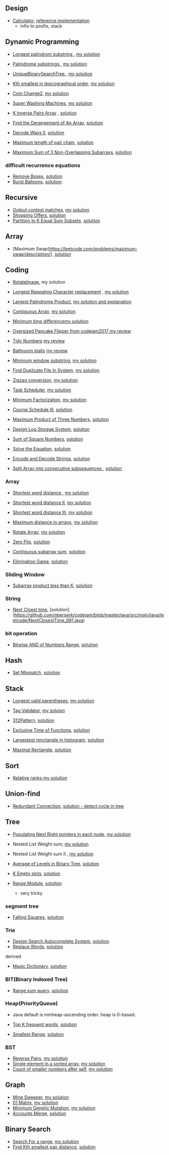 


## Design 

- [Calculator](http://www.geeksforgeeks.org/stack-set-2-infix-to-postfix/), [reference implementation](https://github.com/nberserk/codejam/blob/master/java/src/main/java/crackcode/design/Calculator.java)
    - infix to posfix, stack



## Dynamic Programming

- [Longest palindrom substring ](https://leetcode.com/problems/longest-palindromic-substring/), [my solution](https://github.com/nberserk/codejam/blob/master/java/src/main/java/leetcode/LongestPalindromeSubstring_5.java)
- [Palindrome substrings ](https://leetcode.com/contest/leetcode-weekly-contest-42/problems/palindromic-substrings/), [my solution](https://github.com/nberserk/codejam/blob/master/java/src/main/java/leetcode/PalindromeSubstrings_647.java)

- [UniqueBinarySearchTree ](https://leetcode.com/problems/unique-binary-search-trees/), [my solution](https://github.com/nberserk/codejam/blob/master/java/src/main/java/leetcode/UniqueBinarySearchTrees_96.java)
- [Kth smallest in lexicographical order](https://leetcode.com/problems/k-th-smallest-in-lexicographical-order/?tab=Description), [my solution](https://github.com/nberserk/codejam/blob/master/java/src/main/java/leetcode/KthSmallestInLexicographicalOrder_440.java)
- [Coin Change2](https://leetcode.com/problems/coin-change-2/), [my solution](https://github.com/nberserk/codejam/blob/master/java/src/main/java/leetcode/CoinChange2_518.java)

- [Super Washing Machines](https://leetcode.com/problems/super-washing-machines/), [my solution](https://github.com/nberserk/codejam/blob/master/java/src/main/java/leetcode/SuperWashingMachines_517.java)
- [K Inverse Pairs Array](https://leetcode.com/problems/k-inverse-pairs-array/#/description) , [solution](https://github.com/nberserk/codejam/blob/master/java/src/main/java/leetcode/KInversePairsArray_629.java)
- [Find the Derangement of An Array](https://leetcode.com/problems/find-the-derangement-of-an-array/#/description), [solution](https://github.com/nberserk/codejam/blob/master/java/src/main/java/leetcode/FindDerangementOfArray_634.java)
- [Decode Ways II](https://leetcode.com/problems/decode-ways-ii/#/description), [solution](https://github.com/nberserk/codejam/blob/master/java/src/main/java/leetcode/DecodeWays2_639.java)
- [Maximum length of pair chain](https://leetcode.com/contest/leetcode-weekly-contest-42/problems/maximum-length-of-pair-chain/), [solution](https://github.com/nberserk/codejam/blob/master/java/src/main/java/leetcode/MaximumLengthOfPairChain_646.java)
- [Maximum Sum of 3 Non-Overlapping Subarrays](https://leetcode.com/problems/maximum-sum-of-3-non-overlapping-subarrays/description/), [solution](https://github.com/nberserk/codejam/blob/master/java/src/main/java/leetcode/MaxSumOf3NovOverlappingSubArrays_689.java)

### difficult recurrence equations

- [Remove Boxes](https://leetcode.com/problems/remove-boxes/#/description), [solution](https://github.com/nberserk/codejam/blob/master/java/src/main/java/leetcode/RemoveBoxes_546.java)
- [Burst Balloons](https://leetcode.com/problems/burst-balloons/#/description), [solution](https://github.com/nberserk/codejam/blob/master/java/src/main/java/leetcode/BurstBalloons_312.java)

## Recursive

- [Output contest matches](https://leetcode.com/contest/leetcode-weekly-contest-24/problems/output-contest-matches/), [my solution](https://github.com/nberserk/codejam/blob/master/java/src/main/java/leetcode/OutputContestMachines_544.java)
- [Shopping Offers](https://leetcode.com/problems/shopping-offers/#/description), [solution](https://github.com/nberserk/codejam/blob/master/java/src/main/java/leetcode/ShoppingOffers_638.java)
- [Partition to K Equal Sum Subsets](https://leetcode.com/problems/partition-to-k-equal-sum-subsets/description/), [solution](https://github.com/nberserk/codejam/blob/master/java/src/main/java/leetcode/PartitionToKEqualSumSubsets_698.java)


## Array

- [Maximum Swap(https://leetcode.com/problems/maximum-swap/description/), [solution](https://github.com/nberserk/codejam/blob/master/java/src/main/java/leetcode/MaximumSwap_670.java)

## Coding

- [RotateImage](https://leetcode.com/problems/rotate-image/), my solution
- [Longest Repeating Character replacement](https://leetcode.com/problems/longest-repeating-character-replacement/) , [my solution](https://github.com/nberserk/codejam/blob/master/java/src/main/java/leetcode/LongestRepeatingCharacterReplacement_424.java)
- [Largest Palindrome Product](https://leetcode.com/problems/largest-palindrome-product/), [my solution and explanation](https://github.com/nberserk/codejam/blob/master/java/src/main/java/leetcode/LargestPalindromProduct_479.java)
- [Contiguous Array](https://leetcode.com/problems/contiguous-array/), [my solution](https://github.com/nberserk/codejam/blob/master/java/src/main/java/leetcode/ContiguousArray_525.java)
- [Minimum time difference](https://leetcode.com/problems/minimum-time-difference/)[my solution](https://github.com/nberserk/codejam/blob/master/java/src/main/java/leetcode/MinimumTimeDifference_539.java)

- [Oversized Pancake Flipper from codejam2017 ](https://code.google.com/codejam/contest/3264486/dashboard#s=p0) [my review](https://github.com/nberserk/codejam/blob/master/java/src/main/java/codejam2017/PancakeFlipper.java)
- [Tidy Numbers](https://code.google.com/codejam/contest/3264486/dashboard#s=p1) [ my review](https://github.com/nberserk/codejam/blob/master/java/src/main/java/codejam2017/TidyNumbers.java)
- [Bathroom stalls](https://code.google.com/codejam/contest/3264486/dashboard#s=p2) [ my review](https://github.com/nberserk/codejam/blob/master/java/src/main/java/codejam2017/BathroomStalls.java)
- [Minimum window substring](https://leetcode.com/problems/minimum-window-substring/#/description), [my solution](https://github.com/nberserk/codejam/blob/master/java/src/main/java/leetcode/MinimumWindowSubstring_76.java)
- [Find Duplicate File In System](https://leetcode.com/contest/leetcode-weekly-contest-35/problems/find-duplicate-file-in-system/), [my solution](https://github.com/nberserk/codejam/blob/master/java/src/main/java/leetcode/FindDuplicateFileInSystem_609.java)

- [Zigzag conversion](https://leetcode.com/problems/zigzag-conversion/#/description), [ my solution](https://github.com/nberserk/codejam/blob/master/java/src/main/java/leetcode/ZigZagConversion_6.java)
- [Task Scheduler](https://leetcode.com/problems/task-scheduler/#/description), [my solution](https://github.com/nberserk/codejam/blob/master/java/src/main/java/leetcode/TaskScheduler_621.java)
- [Minimum Factorization](https://leetcode.com/contest/leetcode-weekly-contest-37/problems/minimum-factorization/), [my solution](https://github.com/nberserk/codejam/blob/master/java/src/main/java/leetcode/MinimumFactorization_625.java)
- [Course Schedule III](https://leetcode.com/contest/leetcode-weekly-contest-38/problems/course-schedule-iii/), [solution](https://github.com/nberserk/codejam/blob/master/java/src/main/java/leetcode/CourseSchedule3_630.java)

- [Maximum Product of Three Numbers](https://leetcode.com/contest/leetcode-weekly-contest-38/problems/maximum-product-of-three-numbers/), [solution](https://github.com/nberserk/codejam/blob/master/java/src/main/java/leetcode/MaximumProductOfThreeNumbers_628.java)
- [Design Log Storage System](https://leetcode.com/problems/design-log-storage-system/#/description), [solution](https://github.com/nberserk/codejam/blob/master/java/src/main/java/leetcode/LogSystem_635.java)
- [Sum of Square Numbers](https://leetcode.com/contest/leetcode-weekly-contest-39/problems/sum-of-square-numbers/), [solution](https://github.com/nberserk/codejam/blob/master/java/src/main/java/leetcode/SumOfSquareNumbers_633.java)
- [Solve the Equation](https://leetcode.com/problems/solve-the-equation/#/description), [solution](https://github.com/nberserk/codejam/blob/master/java/src/main/java/leetcode/SolveTheEquation_640.java)

- [Encode and Decode Strings](http://buttercola.blogspot.kr/2015/09/leetcode-encode-and-decode-strings.html), [solution](https://github.com/nberserk/codejam/blob/master/java/src/main/java/leetcode/EncodeDecodeStrings_271.java)
- [Split Array into consecutive subsequences ](https://leetcode.com/problems/split-array-into-consecutive-subsequences/), [solution](https://github.com/nberserk/codejam/blob/master/java/src/main/java/leetcode/SplitArrayIntoConsecutiveSubsequences_659.java)

### Array

- [Shortest word distance ](http://www.programcreek.com/2014/08/leetcode-shortest-word-distance-java/), [my solution](https://github.com/nberserk/codejam/blob/master/java/src/main/java/leetcode/ShortestWordDistance_243.java)
- [Shortest word distance II](http://www.programcreek.com/2014/07/leetcode-shortest-word-distance-ii-java/), [my solution](https://github.com/nberserk/codejam/blob/master/java/src/main/java/leetcode/ShortestWordDistance2_244.java)
- [Shortest word distance III](http://www.programcreek.com/2014/08/leetcode-shortest-word-distance-iii/), [my solution](https://github.com/nberserk/codejam/blob/master/java/src/main/java/leetcode/ShortestWordDistance3_245.java)
- [Maximum distance in arrays](https://leetcode.com/problems/maximum-distance-in-arrays/#/description), [my solution](https://github.com/nberserk/codejam/blob/master/java/src/main/java/leetcode/MaximumDistanceInArrays_624.java)
- [Rotate Array](https://leetcode.com/problems/rotate-array/#/description), [my solution](https://github.com/nberserk/codejam/blob/master/java/src/main/java/leetcode/RotateArray_189.java)

- [Zero Flip](https://discuss.leetcode.com/topic/69921/find-k-zeroes-to-be-flipped-so-that-number-of-consecutive-1-s-is-maximized/2), [solution](https://github.com/nberserk/codejam/blob/master/java/src/main/java/leetcode/ZeroFlip.java)
- [Contiguous subarray sum](https://leetcode.com/problems/continuous-subarray-sum/#/description), [solution](https://github.com/nberserk/codejam/blob/master/java/src/main/java/leetcode/ContinuousSubArraySum_523.java)

- [Elimination Game](https://leetcode.com/problems/elimination-game/), [solution](https://github.com/nberserk/codejam/blob/master/java/src/main/java/leetcode/EliminationGame_390.java)



### Sliding Window

- [Subarray product less than K](https://leetcode.com/problems/subarray-product-less-than-k/description/), [solution](https://github.com/nberserk/codejam/blob/master/java/src/main/java/leetcode/SubArrayProductLessThanK_713.java)



### String

- [Next Cloest time](https://leetcode.com/problems/next-closest-time/description/), [solution] (https://github.com/nberserk/codejam/blob/master/java/src/main/java/leetcode/NextClosestTime_681.java)


### bit operation

- [Bitwise AND of Numbers Range](https://leetcode.com/problems/bitwise-and-of-numbers-range/description/), [solution](https://github.com/nberserk/codejam/blob/master/java/src/main/java/leetcode/BitwiseAndOfNumbersRange_201.java)


## Hash

- [Set Mismatch](https://leetcode.com/contest/leetcode-weekly-contest-42/problems/set-mismatch/), [solution](https://github.com/nberserk/codejam/blob/master/java/src/main/java/leetcode/SetMismatch_645.java)


## Stack

- [Longest valid parentheses](https://leetcode.com/problems/longest-valid-parentheses/?tab=Description), [my solution](https://github.com/nberserk/codejam/blob/master/java/src/main/java/leetcode/LongestValidParenthese_32.java)
- [Tag Validator](https://leetcode.com/contest/leetcode-weekly-contest-35/problems/tag-validator/), [my soluion](https://github.com/nberserk/codejam/blob/master/java/src/main/java/leetcode/TagValidator_591.java)
- [312Pattern](https://leetcode.com/problems/132-pattern/#/description), [solution](https://github.com/nberserk/codejam/blob/master/java/src/main/java/leetcode/Pattern132_456.java)
- [Exclusive Time of Functions](https://leetcode.com/contest/leetcode-weekly-contest-41/problems/exclusive-time-of-functions/), [solution](https://github.com/nberserk/codejam/blob/master/java/src/main/java/leetcode/ExclusiveTimeOfFunctions_636.java)

- [Largestest renctangle in histogram](https://leetcode.com/problems/largest-rectangle-in-histogram/#/description), [solution](https://github.com/nberserk/codejam/blob/master/java/src/main/java/leetcode/LargestRectangleHistogram_84.java)
- [Maximal Rectangle](https://leetcode.com/problems/maximal-rectangle/#/description), [solution](https://github.com/nberserk/codejam/blob/master/java/src/main/java/leetcode/MaximalRectangle_85.java)


## Sort

- [Relative ranks](https://leetcode.com/problems/relative-ranks/),[my solution](https://github.com/nberserk/codejam/blob/master/java/src/main/java/leetcode/RelativeRanks_506.java)

## Union-find

- [Redundant Connection](https://leetcode.com/problems/redundant-connection/description/), [solution - detect cycle in tree](https://github.com/nberserk/codejam/blob/master/java/src/main/java/leetcode/RedundantConnection_684.java)

## Tree

- [Populating Next Right pointers in each node](https://leetcode.com/problems/populating-next-right-pointers-in-each-node), [my solution](https://github.com/nberserk/codejam/blob/master/java/src/main/java/leetcode/PopulatingNextRightPointers_116.java)
- Nested List Weight sum, [my solution](https://github.com/nberserk/codejam/blob/master/java/src/main/java/leetcode/NestedListWeightSum_339.java)
- Nested List Weight sum II , [my solution](https://github.com/nberserk/codejam/blob/master/java/src/main/java/leetcode/NestedListWeightSum2_364.java)

- [Average of Levels in Binary Tree](https://leetcode.com/problems/average-of-levels-in-binary-tree/#/description), [solution](https://github.com/nberserk/codejam/blob/master/java/src/main/java/leetcode/AverageLevelsInBinaryTree_637.java)

- [K Empty slots](https://leetcode.com/problems/k-empty-slots/description/), [solution](https://github.com/nberserk/codejam/blob/master/java/src/main/java/leetcode/KEmptySlots_683.java)
- [Range Module](https://leetcode.com/problems/range-module/description/), [solution](https://github.com/nberserk/codejam/blob/master/java/src/main/java/leetcode/RangeModule_715.java)
    - very tricky
    


### segment tree

- [Falling Squares](https://leetcode.com/problems/falling-squares/description/), [solution](https://github.com/nberserk/codejam/blob/master/java/src/main/java/leetcode/FallingSquares_699.java)

 
### Trie

- [Design Search Autocomplete System](https://leetcode.com/contest/leetcode-weekly-contest-41/problems/design-search-autocomplete-system/), [solution](https://github.com/nberserk/codejam/blob/master/java/src/main/java/leetcode/DesignSearchAutocompleteSystem_642.java)
- [Replace Words](https://leetcode.com/contest/leetcode-weekly-contest-42/problems/replace-words/), [solution](https://github.com/nberserk/codejam/blob/master/java/src/main/java/leetcode/ReplaceWords_648.java)

derived 

- [Magic Dictionary](https://leetcode.com/problems/implement-magic-dictionary/description/), [solution](https://github.com/nberserk/codejam/blob/master/java/src/main/java/leetcode/MagicDictionary_676.java)

### BIT(Binary Indexed Tree)

- [Range sum query](https://leetcode.com/problems/range-sum-query-mutable/#/description), [ solution](https://github.com/nberserk/codejam/blob/master/java/src/main/java/leetcode/RangeSumQuery_307.java)


### Heap(PriorityQueue)

- Java default is minheap-ascending order. heap is 0-based.

- [Top K frequent words](https://leetcode.com/problems/top-k-frequent-words/discuss/), [solution](https://github.com/nberserk/codejam/blob/master/java/src/main/java/leetcode/TopKFrequentWords_692.java)
- [Smallest Range](https://leetcode.com/contest/leetcode-weekly-contest-39/problems/smallest-range/), [solution](https://github.com/nberserk/codejam/blob/master/java/src/main/java/leetcode/SmallestRange_632.java)

### BST

- [Reverse Pairs](https://leetcode.com/contest/leetcode-weekly-contest-19/problems/reverse-pairs/), [my solution](https://github.com/nberserk/codejam/blob/master/java/src/main/java/leetcode/ReversePairs_493.java)
- [Single element in a sorted array](https://leetcode.com/problems/single-element-in-a-sorted-array/), [my solution](https://github.com/nberserk/codejam/blob/master/java/src/main/java/leetcode/SingleElementInSortedArray_540.java)
- [Count of smaller numbers after self](https://leetcode.com/problems/count-of-smaller-numbers-after-self/), [my solution]()

## Graph

- [Mine Sweeper](https://leetcode.com/problems/minesweeper/), [my solution](https://github.com/nberserk/codejam/blob/master/java/src/main/java/leetcode/MineSweeper_529.java)
- [01 Matrix](https://leetcode.com/problems/01-matrix/), [my solution](https://github.com/nberserk/codejam/blob/master/java/src/main/java/leetcode/Matrix01_542.java)
- [Minimum Genetic Mutation](https://leetcode.com/problems/minimum-genetic-mutation/#/description), [my solution](https://github.com/nberserk/codejam/blob/master/java/src/main/java/leetcode/MinimumGeneticMutation_433.java)
- [Accounts Merge](https://leetcode.com/problems/accounts-merge/description/), [solution](https://github.com/nberserk/codejam/blob/master/java/src/main/java/leetcode/AccountsMerge_721.java)

## Binary Search

- [Search For a range](https://leetcode.com/problems/search-for-a-range/#/description), [my solution](https://github.com/nberserk/codejam/blob/master/java/src/main/java/leetcode/SearchForRange_34.java)
- [Find Kth smallest pair distance](https://leetcode.com/problems/find-k-th-smallest-pair-distance/description/), [ solution](https://github.com/nberserk/codejam/blob/master/java/src/main/java/leetcode/FindKthSmallestPairDistance_719.java)